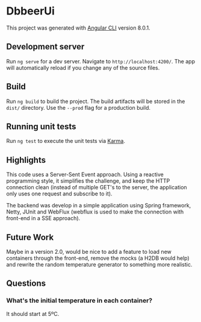# DbbeerUi

This project was generated with [Angular CLI](https://github.com/angular/angular-cli) version 8.0.1.

## Development server

Run `ng serve` for a dev server. Navigate to `http://localhost:4200/`. The app will automatically reload if you change any of the source files.

## Build

Run `ng build` to build the project. The build artifacts will be stored in the `dist/` directory. Use the `--prod` flag for a production build.

## Running unit tests

Run `ng test` to execute the unit tests via [Karma](https://karma-runner.github.io).


## Highlights

This code uses a Server-Sent Event approach. Using a reactive programming style, it simplifies the challenge, and keep the HTTP connection clean (instead of multiple GET's to the server, the application only uses one request and subscribe to it).

The backend was develop in a simple application using Spring framework, Netty, JUnit and WebFlux (webflux is used to make the connection with front-end in a SSE approach).

## Future Work

Maybe in a version 2.0, would be nice to add a feature to load new containers through the front-end, remove the mocks (a H2DB would help) and rewrite the random temperature generator to something more realistic. 

## Questions

### What's the initial temperature in each container? 

It should start at 5ºC.
